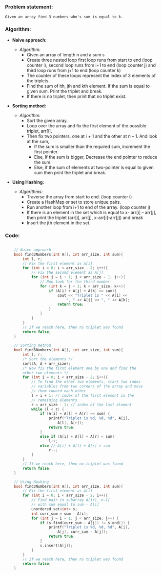 ### Problem statement: 

    Given an array find 3 numbers who's sum is equal to k.
    

### Algorithm:

- **Naive approach:**
  - *Algorithm:*
    - Given an array of length n and a sum s
    - Create three nested loop first loop runs from start to end (loop counter i), second loop runs from i+1 to end (loop counter j) and third loop runs from j+1 to end (loop counter k)
    - The counter of these loops represent the index of 3 elements of the triplets.
    - Find the sum of ith, jth and kth element. If the sum is equal to given sum. Print the triplet and break.
    - If there is no triplet, then print that no triplet exist.

- **Sorting method:**
  - *Algorithm:*
    - Sort the given array.
    - Loop over the array and fix the first element of the possible triplet, arr[i].
    - Then fix two pointers, one at i + 1 and the other at n – 1. And look at the sum,
      - If the sum is smaller than the required sum, increment the first pointer.
      - Else, If the sum is bigger, Decrease the end pointer to reduce the sum.
      - Else, if the sum of elements at two-pointer is equal to given sum then print the triplet and break.

- **Using Hashing:**
  - *Algorithms:*
    - Traverse the array from start to end. (loop counter i)
    - Create a HashMap or set to store unique pairs.
    - Run another loop from i+1 to end of the array. (loop counter j)
    - If there is an element in the set which is equal to x- arr[i] – arr[j], then print the triplet (arr[i], arr[j], x-arr[i]-arr[j]) and break
    - Insert the jth element in the set.

### Code:

``` cpp

    // Naive approach
    bool find3Numbers(int A[], int arr_size, int sum){  
        int l, r;
        // Fix the first element as A[i]  
        for (int i = 0; i < arr_size - 2; i++){  
            // Fix the second element as A[j]  
            for (int j = i + 1; j < arr_size - 1; j++){
                // Now look for the third number  
                for (int k = j + 1; k < arr_size; k++){  
                    if (A[i] + A[j] + A[k] == sum){  
                        cout << "Triplet is " << A[i] << 
                            ", " << A[j] << ", " << A[k];  
                        return true;  
                    }  
                }  
            }  
        }
        // If we reach here, then no triplet was found  
        return false;  
    }  
 
    // Sorting method
    bool find3Numbers(int A[], int arr_size, int sum){ 
        int l, r;
        /* Sort the elements */
        sort(A, A + arr_size);
        /* Now fix the first element one by one and find the 
        other two elements */
        for (int i = 0; i < arr_size - 2; i++){
            // To find the other two elements, start two index 
            // variables from two corners of the array and move 
            // them toward each other 
            l = i + 1; // index of the first element in the 
            // remaining elements
            r = arr_size - 1; // index of the last element 
            while (l < r) { 
                if (A[i] + A[l] + A[r] == sum) { 
                    printf("Triplet is %d, %d, %d", A[i], 
                        A[l], A[r]); 
                    return true; 
                } 
                else if (A[i] + A[l] + A[r] < sum) 
                    l++; 
                else // A[i] + A[l] + A[r] > sum 
                    r--; 
            } 
        }
        // If we reach here, then no triplet was found 
        return false; 
    } 

    // Using Hashing
    bool find3Numbers(int A[], int arr_size, int sum){ 
        // Fix the first element as A[i] 
        for (int i = 0; i < arr_size - 2; i++){
            // Find pair in subarray A[i+1..n-1] 
            // with sum equal to sum - A[i] 
            unordered_set<int> s; 
            int curr_sum = sum - A[i]; 
            for (int j = i + 1; j < arr_size; j++) { 
                if (s.find(curr_sum - A[j]) != s.end()) { 
                    printf("Triplet is %d, %d, %d", A[i], 
                        A[j], curr_sum - A[j]); 
                    return true; 
                } 
                s.insert(A[j]); 
            } 
        }
        // If we reach here, then no triplet was found 
        return false; 
    } 
```